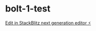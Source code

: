 # bolt-1-test

[Edit in StackBlitz next generation editor ⚡️](https://stackblitz.com/~/github.com/PriyathamVarma/bolt-1-test)